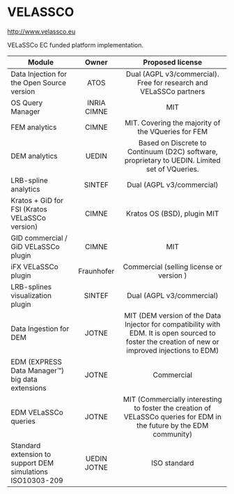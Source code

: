 # VELASSCO

http://www.velassco.eu

VELaSSCo EC funded platform implementation.

| Module | Owner | Proposed license |
| ------ |:-----:|:----------------:|
| Data Injection for the Open Source version | ATOS | Dual (AGPL v3/commercial). Free for research and VELaSSCo partners |
| OS Query Manager | INRIA CIMNE | MIT |
| FEM analytics | CIMNE | MIT. Covering the majority of the VQueries for FEM |
| DEM analytics | UEDIN | Based on Discrete to Continuum (D2C) software, proprietary to UEDIN. Limited set of VQueries. |
| LRB-spline analytics | SINTEF | Dual (AGPL v3/commercial) |
| Kratos + GiD for FSI (Kratos VELaSSCo version) | CIMNE | Kratos OS (BSD), plugin MIT |
| GID commercial / GiD VELaSSCo plugin | CIMNE | MIT |
| iFX  VELaSSCo plugin | Fraunhofer | Commercial (selling license or version ) |
| LRB-splines visualization plugin | SINTEF | Dual (AGPL v3/commercial) |
| Data Ingestion for DEM | JOTNE | MIT (DEM version of the Data Injector for compatibility with EDM.  It is open sourced to foster the creation of new or improved injections to EDM) |
| EDM (EXPRESS Data Manager™) big data extensions | JOTNE | Commercial |
| EDM VELaSSCo queries | JOTNE | MIT (Commercially interesting to foster the creation of VELaSSCo queries for EDM in the future by the EDM community) |
| Standard extension to support DEM simulations ISO10303-209 | UEDIN JOTNE | ISO standard |
